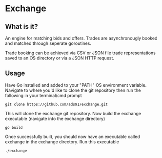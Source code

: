 # Exchange

## What is it?

An engine for matching bids and offers. Trades are asynchronougly booked and matched through seperate goroutines.

Trade booking can be achieved via CSV or JSON file trade representations saved to an OS directory or via a JSON HTTP request.

## Usage

Have Go installed and added to your "PATH" OS environment variable. Navigate to where you'd like to clone the git repository then run the following in your terminal/cmd prompt

    git clone https://github.com/ads91/exchange.git

This will clone the exchange git repository. Now build the exchange executable (navigate into the exchange directory)

    go build

Once successfully built, you should now have an executable called exchange in the exchange directory. Run this executable

    ./exchange
